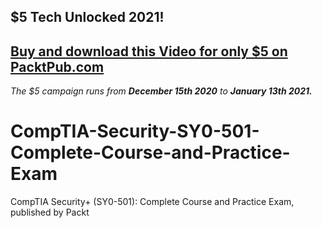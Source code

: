 ## $5 Tech Unlocked 2021!
[Buy and download this Video for only $5 on PacktPub.com](https://www.packtpub.com/product/comptia-security-sy0-501-complete-course-and-practice-exam-video/9781838826352)
-----
*The $5 campaign         runs from __December 15th 2020__ to __January 13th 2021.__*

# CompTIA-Security-SY0-501-Complete-Course-and-Practice-Exam
CompTIA Security+ (SY0-501): Complete Course and Practice Exam, published by Packt
